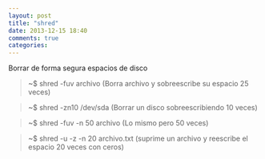 ```yaml
---
layout: post
title: "shred"
date: 2013-12-15 18:40
comments: true
categories: 
---
```

Borrar de forma segura espacios de disco

>~$ shred -fuv  archivo    (Borra archivo y sobreescribe su espacio  25 veces)

>~$ shred -zn10 /dev/sda (Borrar un disco sobreescribiendo 10 veces)

>~$ shred -fuv -n 50 archivo     (Lo mismo pero 50 veces)

>~$ shred -u -z -n 20 archivo.txt  (suprime un archivo y reescribe el espacio 20 veces con ceros)

